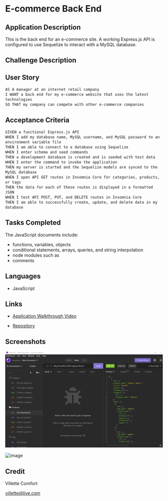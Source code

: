 # E-commerce Back End

## Application Description
This is the back end for an e-commerce site. A working Express.js API is configured to use Sequelize to interact with a MySQL database.

## Challenge Description


## User Story

```
AS A manager at an internet retail company
I WANT a back end for my e-commerce website that uses the latest technologies
SO THAT my company can compete with other e-commerce companies
```

## Acceptance Criteria

```
GIVEN a functional Express.js API
WHEN I add my database name, MySQL username, and MySQL password to an environment variable file
THEN I am able to connect to a database using Sequelize
WHEN I enter schema and seed commands
THEN a development database is created and is seeded with test data
WHEN I enter the command to invoke the application
THEN my server is started and the Sequelize models are synced to the MySQL database
WHEN I open API GET routes in Insomnia Core for categories, products, or tags
THEN the data for each of these routes is displayed in a formatted JSON
WHEN I test API POST, PUT, and DELETE routes in Insomnia Core
THEN I am able to successfully create, update, and delete data in my database
```

## Tasks Completed
The JavaScript documents include:
* functions, variables, objects
* conditional statements, arrays, queries, and string interpolation
* node modules such as 
* comments


## Languages
- JavaScript


## Links
* [Application Walkthrough Video](https://drive.google.com...)

* [Repository](https://github.com/villettec/M13C-E-commerce_Back_End)

## Screenshots
![image](./assets/images/readme-screenshot.png)

![image](./assets/images/readme-screenshot-2.png)

## Credit
Villette Comfort

villette@live.com